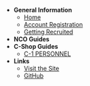 <!-- docs/_sidebar.md -->

- **General Information**
    - [Home]()
    - [Account Registration](register-account)
    - [Getting Recruited](get-recruited)
- **NCO Guides**
- **C-Shop Guides**
    - [C-1 PERSONNEL](c1/c1-home)
- **Links**
    - [Visit the Site](https://s4.501stlegion-a3.com/)
    - [GitHub](https://github.com/501stLegionA3/FiveOhFirstDataCore)